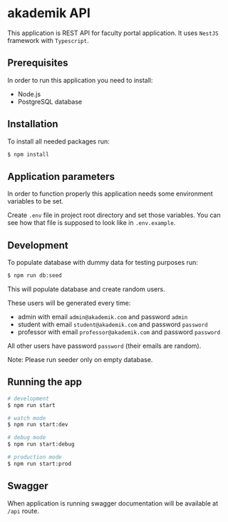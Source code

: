 # akademik API

This application is REST API for faculty portal application.
It uses `NestJS` framework with `Typescript`.

## Prerequisites

In order to run this application you need to install:
- Node.js
- PostgreSQL database

## Installation

To install all needed packages run:
```bash
$ npm install
```

## Application parameters

In order to function properly this application needs some environment variables to be set.

Create `.env` file in project root directory and set those variables.
You can see how that file is supposed to look like in `.env.example`.

## Development

To populate database with dummy data for testing purposes run:
```bash
$ npm run db:seed
```

This will populate database and create random users.

These users will be generated every time:
- admin with email `admin@akademik.com` and password `admin`
- student with email `student@akademik.com` and password `password`
- professor with email `professor@akademik.com` and password `password`

All other users have password `password` (their emails are random).

Note: Please run seeder only on empty database.

## Running the app

```bash
# development
$ npm run start

# watch mode
$ npm run start:dev

# debug mode
$ npm run start:debug

# production mode
$ npm run start:prod
```

## Swagger

When application is running swagger documentation
will be available at `/api` route.